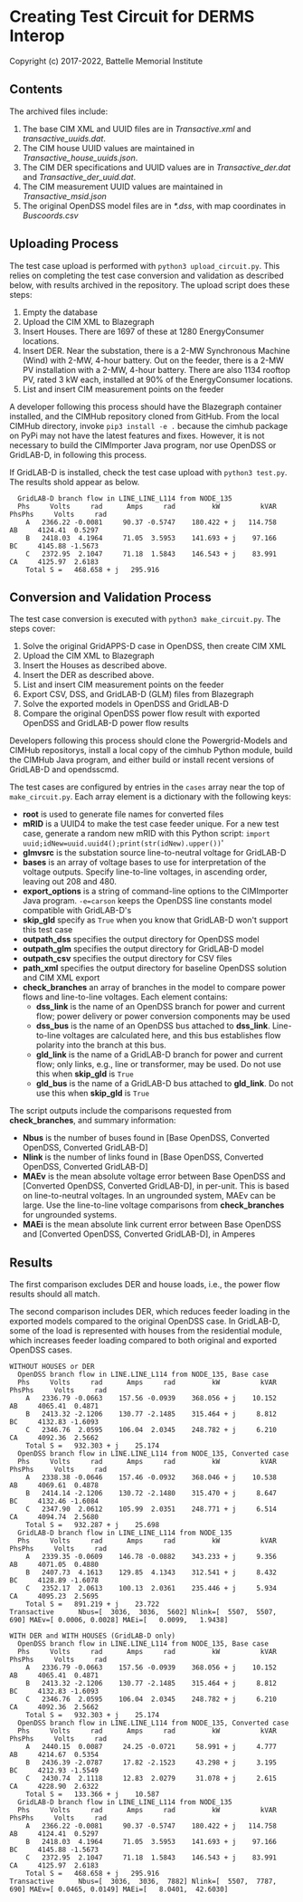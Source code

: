 # Creating Test Circuit for DERMS Interop

Copyright (c) 2017-2022, Battelle Memorial Institute

## Contents

The archived files include:

1. The base CIM XML and UUID files are in _Transactive.xml_ and _transactive_uuids.dat_. 
2. The CIM house UUID values are maintained in _Transactive_house_uuids.json_.
3. The CIM DER specifications and UUID values are in _Transactive_der.dat_ and _Transactive_der_uuid.dat_.
4. The CIM measurement UUID values are maintained in _Transactive_msid.json_
5. The original OpenDSS model files are in _*.dss_, with map coordinates in _Buscoords.csv_

## Uploading Process

The test case upload is performed with ```python3 upload_circuit.py```. 
This relies on completing the test case conversion and validation as 
described below, with results archived in the repository. The upload 
script does these steps: 

1. Empty the database
2. Upload the CIM XML to Blazegraph
3. Insert Houses. There are 1697 of these at 1280 EnergyConsumer locations.
4. Insert DER. Near the substation, there is a 2-MW Synchronous Machine (Wind) with 2-MW, 4-hour battery. Out on the feeder, there is a 2-MW PV installation with a 2-MW, 4-hour battery. There are also 1134 rooftop PV, rated 3 kW each, installed at 90% of the EnergyConsumer locations.
5. List and insert CIM measurement points on the feeder

A developer following this process should have the Blazegraph container 
installed, and the CIMHub repository cloned from GitHub. From the local 
CIMHub directory, invoke ```pip3 install -e .``` because the cimhub 
package on PyPi may not have the latest features and fixes. However, it is 
not necessary to build the CIMImporter Java program, nor use OpenDSS or 
GridLAB-D, in following this process. 

If GridLAB-D is installed, check the test case upload with ```python3 test.py```. The results shold appear as below.


```
  GridLAB-D branch flow in LINE_LINE_L114 from NODE_135
  Phs     Volts     rad      Amps     rad         kW          kVAR   PhsPhs     Volts     rad
    A   2366.22 -0.0081     90.37 -0.5747    180.422 + j   114.758     AB     4124.41  0.5297
    B   2418.03  4.1964     71.05  3.5953    141.693 + j    97.166     BC     4145.88 -1.5673
    C   2372.95  2.1047     71.18  1.5843    146.543 + j    83.991     CA     4125.97  2.6183
    Total S =   468.658 + j   295.916
```

## Conversion and Validation Process

The test case conversion is executed with ```python3 make_circuit.py```. The steps cover:

1. Solve the original GridAPPS-D case in OpenDSS, then create CIM XML
2. Upload the CIM XML to Blazegraph
3. Insert the Houses as described above.
4. Insert the DER as described above.
5. List and insert CIM measurement points on the feeder
6. Export CSV, DSS, and GridLAB-D (GLM) files from Blazegraph
7. Solve the exported models in OpenDSS and GridLAB-D
8. Compare the original OpenDSS power flow result with exported OpenDSS and GridLAB-D power flow results

Developers following this process should clone the Powergrid-Models and CIMHub repositorys, install a local copy of the cimhub Python module, build the CIMHub Java program, and either build or install recent versions of GridLAB-D and opendsscmd.

The test cases are configured by entries in the ```cases``` array near the top of ```make_circuit.py```.
Each array element is a dictionary with the following keys:

- **root** is used to generate file names for converted files
- **mRID** is a UUID4 to make the test case feeder unique. For a new test case, generate a random new mRID with this Python script: ```import uuid;idNew=uuid.uuid4();print(str(idNew).upper())```'
- **glmvsrc** is the substation source line-to-neutral voltage for GridLAB-D
- **bases** is an array of voltage bases to use for interpretation of the voltage outputs. Specify line-to-line voltages, in ascending order, leaving out 208 and 480.
- **export_options** is a string of command-line options to the CIMImporter Java program. ```-e=carson``` keeps the OpenDSS line constants model compatible with GridLAB-D's
- **skip_gld** specify as ```True``` when you know that GridLAB-D won't support this test case
- **outpath_dss** specifies the output directory for OpenDSS model
- **outpath_glm** specifies the output directory for GridLAB-D model
- **outpath_csv** specifies the output directory for CSV files
- **path_xml** specifies the output directory for baseline OpenDSS solution and CIM XML export
- **check_branches** an array of branches in the model to compare power flows and line-to-line voltages. Each element contains:
    - **dss_link** is the name of an OpenDSS branch for power and current flow; power delivery or power conversion components may be used
    - **dss_bus** is the name of an OpenDSS bus attached to **dss_link**. Line-to-line voltages are calculated here, and this bus establishes flow polarity into the branch at this bus.
    - **gld_link** is the name of a GridLAB-D branch for power and current flow; only links, e.g., line or transformer, may be used. Do not use this when **skip_gld** is ```True```
    - **gld_bus** is the name of a GridLAB-D bus attached to **gld_link**. Do not use this when **skip_gld** is ```True```

The script outputs include the comparisons requested from **check_branches**, and summary information:

- **Nbus** is the number of buses found in [Base OpenDSS, Converted OpenDSS, Converted GridLAB-D]
- **Nlink** is the number of links found in [Base OpenDSS, Converted OpenDSS, Converted GridLAB-D]
- **MAEv** is the mean absolute voltage error between Base OpenDSS and [Converted OpenDSS, Converted GridLAB-D], in per-unit. This is based on line-to-neutral voltages.
In an ungrounded system, MAEv can be large. Use the line-to-line voltage comparisons from **check_branches** for ungrounded systems.
- **MAEi** is the mean absolute link current error between Base OpenDSS and [Converted OpenDSS, Converted GridLAB-D], in Amperes

## Results

The first comparison excludes DER and house loads, i.e., the power flow results should all match.

The second comparison includes DER, which reduces feeder loading in the exported models compared to the original OpenDSS case. In GridLAB-D,
some of the load is represented with houses from the residential module, which increases feeder loading compared to both original
and exported OpenDSS cases.

```
WITHOUT HOUSES or DER
  OpenDSS branch flow in LINE.LINE_L114 from NODE_135, Base case
  Phs     Volts     rad      Amps     rad         kW          kVAR   PhsPhs     Volts     rad
    A   2336.79 -0.0663    157.56 -0.0939    368.056 + j    10.152     AB     4065.41  0.4871
    B   2413.32 -2.1206    130.77 -2.1485    315.464 + j     8.812     BC     4132.83 -1.6093
    C   2346.76  2.0595    106.04  2.0345    248.782 + j     6.210     CA     4092.36  2.5662
    Total S =   932.303 + j    25.174
  OpenDSS branch flow in LINE.LINE_L114 from NODE_135, Converted case
  Phs     Volts     rad      Amps     rad         kW          kVAR   PhsPhs     Volts     rad
    A   2338.38 -0.0646    157.46 -0.0932    368.046 + j    10.538     AB     4069.61  0.4878
    B   2414.14 -2.1206    130.72 -2.1480    315.470 + j     8.647     BC     4132.46 -1.6084
    C   2347.90  2.0612    105.99  2.0351    248.771 + j     6.514     CA     4094.74  2.5680
    Total S =   932.287 + j    25.698
  GridLAB-D branch flow in LINE_LINE_L114 from NODE_135
  Phs     Volts     rad      Amps     rad         kW          kVAR   PhsPhs     Volts     rad
    A   2339.35 -0.0609    146.78 -0.0882    343.233 + j     9.356     AB     4071.05  0.4880
    B   2407.73  4.1613    129.85  4.1343    312.541 + j     8.432     BC     4128.89 -1.6078
    C   2352.17  2.0613    100.13  2.0361    235.446 + j     5.934     CA     4095.23  2.5695
    Total S =   891.219 + j    23.722
Transactive      Nbus=[  3036,  3036,  5602] Nlink=[  5507,  5507,   690] MAEv=[ 0.0006, 0.0028] MAEi=[   0.0099,   1.9438]

WITH DER and WITH HOUSES (GridLAB-D only)
  OpenDSS branch flow in LINE.LINE_L114 from NODE_135, Base case
  Phs     Volts     rad      Amps     rad         kW          kVAR   PhsPhs     Volts     rad
    A   2336.79 -0.0663    157.56 -0.0939    368.056 + j    10.152     AB     4065.41  0.4871
    B   2413.32 -2.1206    130.77 -2.1485    315.464 + j     8.812     BC     4132.83 -1.6093
    C   2346.76  2.0595    106.04  2.0345    248.782 + j     6.210     CA     4092.36  2.5662
    Total S =   932.303 + j    25.174
  OpenDSS branch flow in LINE.LINE_L114 from NODE_135, Converted case
  Phs     Volts     rad      Amps     rad         kW          kVAR   PhsPhs     Volts     rad
    A   2440.15  0.0087     24.25 -0.0721     58.991 + j     4.777     AB     4214.67  0.5354
    B   2436.39 -2.0787     17.82 -2.1523     43.298 + j     3.195     BC     4212.93 -1.5549
    C   2430.74  2.1118     12.83  2.0279     31.078 + j     2.615     CA     4228.90  2.6322
    Total S =   133.366 + j    10.587
  GridLAB-D branch flow in LINE_LINE_L114 from NODE_135
  Phs     Volts     rad      Amps     rad         kW          kVAR   PhsPhs     Volts     rad
    A   2366.22 -0.0081     90.37 -0.5747    180.422 + j   114.758     AB     4124.41  0.5297
    B   2418.03  4.1964     71.05  3.5953    141.693 + j    97.166     BC     4145.88 -1.5673
    C   2372.95  2.1047     71.18  1.5843    146.543 + j    83.991     CA     4125.97  2.6183
    Total S =   468.658 + j   295.916
Transactive      Nbus=[  3036,  3036,  7882] Nlink=[  5507,  7787,   690] MAEv=[ 0.0465, 0.0149] MAEi=[   8.0401,  42.6030]
```

